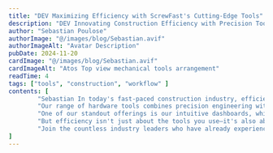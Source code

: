 ```yaml
---
title: "DEV Maximizing Efficiency with ScrewFast's Cutting-Edge Tools"
description: "DEV Innovating Construction Efficiency with Precision Tools & Support"
author: "Sebastian Poulose"
authorImage: "@/images/blog/Sebastian.avif"
authorImageAlt: "Avatar Description"
pubDate: 2024-11-20
cardImage: "@/images/blog/Sebastian.avif"
cardImageAlt: "Atos Top view mechanical tools arrangement"
readTime: 4
tags: ["tools", "construction", "workflow" ]
contents: [
        "Sebastian In today's fast-paced construction industry, efficiency is key to success. At ScrewFast, we understand the importance of optimizing your project workflow to meet deadlines and stay within budget. That's why we're thrilled to introduce our cutting-edge tools designed to empower your projects like never before.",
        "Our range of hardware tools combines precision engineering with user-centric design, ensuring maximum productivity on every job site. From power drills to advanced fastening solutions, ScrewFast's tools are built to withstand the rigors of construction while streamlining your workflow.",
        "One of our standout offerings is our intuitive dashboards, which provide real-time insights into project progress, resource allocation, and more. With user-friendly interfaces, navigating and overseeing your projects has never been easier.",
        "But efficiency isn't just about the tools you use—it's also about the support you receive. That's why ScrewFast offers comprehensive documentation and expert guidance every step of the way. Our dedicated teams are committed to your success, providing personalized assistance to ensure you get the most out of our products.",
        "Join the countless industry leaders who have already experienced the difference ScrewFast tools can make. With our cutting-edge solutions, you can fast-track your projects to success and stay ahead of the competition."
]
---
```

